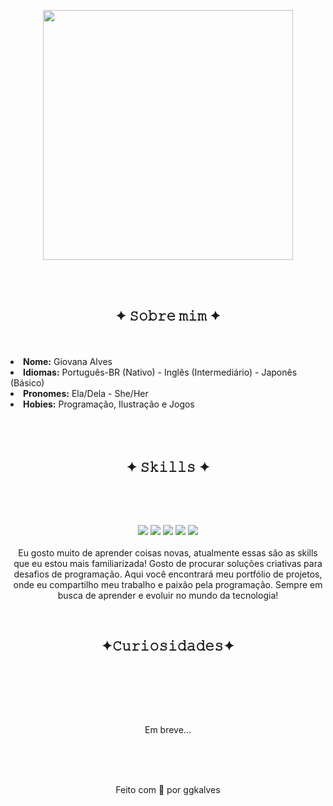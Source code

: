 <body>
   

<p align="center">
         <img src="https://github.com/ggkalves/ggkalves/assets/124086216/aa45c83d-7598-4674-986e-3cc1e0ba60e2"width="400"/>
</p>



   
<br><br>

<div>
<h2 align="center"> ✦ 𝚂𝚘𝚋𝚛𝚎 𝚖𝚒𝚖 ✦ </h2>
  <div align="center">

  </div>
<br><br>
<li>
<b>Nome:</b> Giovana Alves</li>
<li>
<b>Idiomas:</b> Português-BR (Nativo) - Inglês (Intermediário) - Japonês (Básico)
</li>
<li>
<b>Pronomes:</b> Ela/Dela - She/Her
</li>
<li>
<b>Hobies:</b> Programação, Ilustração e Jogos  
</li>
<br><br><br>
</div>
<div>
<h2 align="center">            ✦ 𝚂𝚔𝚒𝚕𝚕𝚜 ✦</h2>
 <br>

<p>
  <div align="center">

  </div>
</div>
<div>
  <br>
<p align="center">
         <img src="https://img.shields.io/badge/HTML5%20-%20%231d367a?style=for-the-badge&logo=html5&logoColor=%23ffffff"/>
        <img src="https://img.shields.io/badge/CSS3%20-%20%23577ebf?style=for-the-badge&logo=css3&logoColor=%23ffffff"/>
        <img src="https://img.shields.io/badge/Git%20-%20%23d19a76?style=for-the-badge&logo=Git&logoColor=%23ffffff"/>
        <img src="https://img.shields.io/badge/Github%20-%20%23dcccc0?style=for-the-badge&logo=Github&logoColor=%23ffffff"/>
        <img src="https://img.shields.io/badge/Javascript%20-%20%23a4c8e9?style=for-the-badge&logo=Javascript&logoColor=%23ffffff"/>
        <br><br>
Eu gosto muito de aprender coisas novas, atualmente essas são as skills que eu estou mais familiarizada! Gosto de procurar soluções criativas para desafios de programação. Aqui você encontrará meu portfólio de projetos, onde eu compartilho meu trabalho e paixão pela programação. Sempre em busca de aprender e evoluir no mundo da tecnologia!
</p>
<br>
     <h2 align="center">✦𝙲𝚞𝚛𝚒𝚘𝚜𝚒𝚍𝚊𝚍𝚎𝚜✦</h2>
<br>
<p>
<div align="center">

</div>

<div>
        <br><br><br>
<p align="center">
Em breve...
</p>
</div>
</div>  
<br><br><br>
<div align="center">
<p>Feito com 💖 por ggkalves </p>
</div>
</body>
